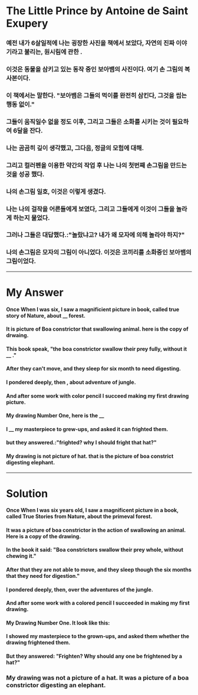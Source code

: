 # The Little Prince by Antoine de Saint Exupery

### 예전 내가 6살일적에 나는 굉장한 사진을 책에서 보았다, 자연의 진짜 이야기라고 불리는, 원시림에 관한 .

### 이것은 동물을 삼키고 있는 동작 중인 보아뱀의 사진이다. 여기 손 그림의 복사본이다.

### 이 책에서는 말한다. "보아뱀은 그들의 먹이를 완전히 삼킨다, 그것을 씹는 행동 없이."

### 그들이 움직일수 없을 정도 이후, 그리고 그들은 소화를 시키는 것이 필요하여 6달을 잔다.

### 나는 곰곰히 깊이 생각했고, 그다음, 정글의 모험에 대해.

### 그리고 컬러펜을 이용한 약간의 작업 후 나는 나의 첫번째 손그림을 만드는것을 성공 했다.

### 나의 손그림 일호, 이것은 이렇게 생겼다.

### 나는 나의 걸작을 어른들에게 보였다, 그리고 그들에게 이것이 그들을 놀라게 하는지 물었다.

### 그러나 그들은 대답했다.:"놀랐냐고? 내가 왜 모자에 의해 놀라야 하지?"

### 나의 손그림은 모자의 그림이 아니었다. 이것은 코끼리를 소화중인 보아뱀의 그림이었다.

<hr/>

# My Answer

#### Once When I was six, I saw a magnificient picture in book, called true story of Nature, about __ forest.

#### It is picture of Boa constrictor that swallowing animal. here is the copy of drwaing.

#### This book speak, "the boa constrictor swallow their prey fully, without it __ ."

#### After they can't move, and they sleep for six month to need digesting.

#### I pondered deeply, then , about adventure of jungle.

#### And after some work with color pencil I succeed making my first drawing picture.

#### My drawing Number One, here is the __

#### I __ my masterpiece to grew-ups, and asked it can frighted them.

#### but they answered.:"frighted? why I should fright that hat?"

#### My drawing is not picture of hat. that is the picture of boa constrict digesting elephant.

<hr/>

# Solution

#### Once When I was six years old, I saw a magnificent picture in a book, called True Stories from Nature, about the primeval forest.

#### It was a picture of boa constrictor in the action of swallowing an animal. Here is a copy of the drawing.

#### In the book it said: "Boa constrictors swallow their prey whole, without chewing it."

#### After that they are not able to move, and they sleep though the six months that they need for digestion."

#### I pondered deeply, then, over the adventures of the jungle.

#### And after some work with a colored pencil I succeeded in making my first drawing.

#### My Drawing Number One. It look like this:

#### I showed my masterpiece to the grown-ups, and asked them whether the drawing frightened them.

#### But they answered: "Frighten? Why should any one be frightened by a hat?"

### My drawing was not a picture of a hat. It was a picture of a boa constrictor digesting an elephant.
